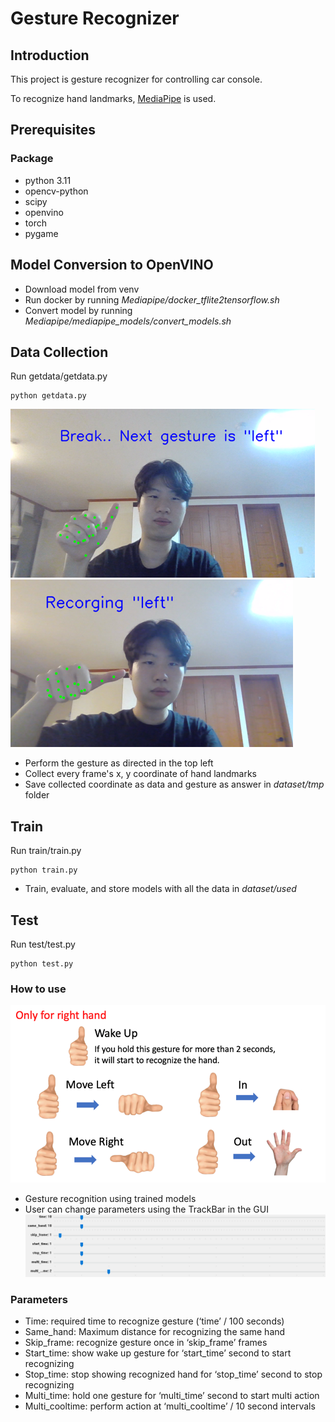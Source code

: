 # Gesture Recognizer

## Introduction

This project is gesture recognizer for controlling car console.

To recognize hand landmarks, [MediaPipe](https://developers.google.com/mediapipe/solutions/vision/hand_landmarker) is used.


## Prerequisites

### Package

* python 3.11
* opencv-python
* scipy
* openvino
* torch
* pygame

## Model Conversion to OpenVINO

* Download model from venv
* Run docker by running *Mediapipe/docker_tflite2tensorflow.sh*
* Convert model by running *Mediapipe/mediapipe_models/convert_models.sh*

## Data Collection
Run getdata/getdata.py
```
python getdata.py
```

![image](images/getdata1.png)
![image](images/getdata2.png)

* Perform the gesture as directed in the top left
* Collect every frame's x, y coordinate of hand landmarks
* Save collected coordinate as data and gesture as answer in *dataset/tmp* folder

## Train
Run train/train.py
```
python train.py
```
* Train, evaluate, and store models with all the data in *dataset/used*

## Test
Run test/test.py
```
python test.py
```

### How to use
![image](images/how_to_use.png)

* Gesture recognition using trained models
* User can change parameters using the TrackBar in the GUI
![image](images/track_bar.png)

### Parameters

* Time: required time to recognize gesture (‘time’ / 100 seconds) 
* Same_hand: Maximum distance for recognizing the same hand 
* Skip_frame: recognize gesture once in ‘skip_frame’ frames 
* Start_time: show wake up gesture for ‘start_time’ second to start recognizing 
* Stop_time: stop showing recognized hand for ‘stop_time’ second to stop recognizing 
* Multi_time: hold one gesture for ‘multi_time’ second to start multi action 
* Multi_cooltime: perform action at ‘multi_cooltime’ / 10 second intervals
